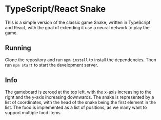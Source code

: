 # TypeScript/React Snake

This is a simple version of the classic game Snake, written in TypeScript and React, with the goal of extending it use a neural network to play the game.

## Running
Clone the repository and run `npm install` to install the dependencies. Then run `npm start` to start the development server.

## Info
The gameboard is zeroed at the top left, with the x-axis increasing to the right and the y-axis increasing downwards. The snake is represented by a list of coordinates, with the head of the snake being the first element in the list. The food is implemented as a list of positions, as we many want to support multiple food items.

